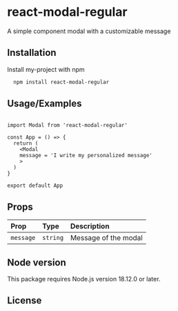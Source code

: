 
# react-modal-regular

A simple component modal with a customizable message


## Installation

Install my-project with npm

```bash
  npm install react-modal-regular
```

## Usage/Examples

```React

import Modal from 'react-modal-regular'

const App = () => {
  return (
    <Modal 
    message = 'I write my personalized message'
    >
  )
}

export default App
```

## Props

| Prop | Type     | Description                |
| :-------- | :------- | :------------------------- |
| `message` | `string` | Message of the modal |

## Node version

This package requires Node.js version 18.12.0 or later.

## License